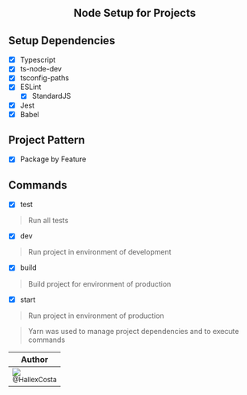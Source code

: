 <h2 align="center">
  Node Setup for Projects
</h2>

## Setup Dependencies
- [x] Typescript
- [x] ts-node-dev
- [x] tsconfig-paths
- [x] ESLint
  - [x] StandardJS
- [x] Jest
- [x] Babel

## Project Pattern
- [x] Package by Feature

## Commands 
- [x] test
> Run all tests
- [x] dev
> Run project in environment of development
- [x] build
> Build project for environment of production
- [x] start
> Run project in environment of production

> Yarn was used to manage project dependencies and to execute commands

| Author |
|--|
| [<img src="https://avatars0.githubusercontent.com/u/55293671?s=115&u=053dc2155e236f8590943d52bce9fea037b001f7&v=4"><br><sub>@HallexCosta</sub>](https://github.com/HallexCosta) |